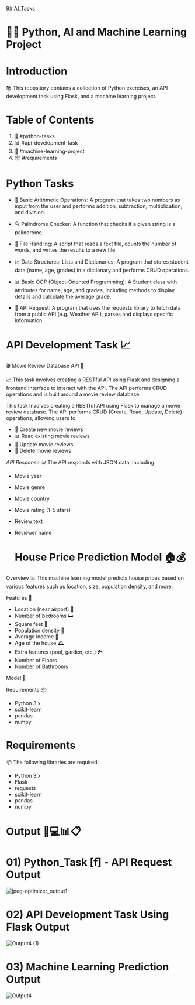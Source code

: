 9# AI_Tasks

# 🚀🔥 Python, AI and Machine Learning Project


# Introduction
📚 This repository contains a collection of Python exercises, an API development task using Flask, and a machine learning project.

# Table of Contents


1. 📝 #python-tasks
2. 📊 #api-development-task
3. 🤖 #machine-learning-project
4. 📦 #requirements

# Python Tasks


- 📝 Basic Arithmetic Operations: A program that takes two numbers as input from the user and performs addition, subtraction, multiplication, and division.

  
- 🔍 Palindrome Checker: A function that checks if a given string is a palindrome.

  
- 📁 File Handling: A script that reads a text file, counts the number of words, and writes the results to a new file.

 
- 📈 Data Structures: Lists and Dictionaries: A program that stores student data (name, age, grades) in a dictionary and performs CRUD operations.

  
- 📊 Basic OOP (Object-Oriented Programming): A Student class with attributes for name, age, and grades, including methods to display details and calculate the average grade.

  
- 📡 API Request: A program that uses the requests library to fetch data from a public API (e.g. Weather API), parses and displays specific information.

 
 # API Development Task 📈

🎬 Movie Review Database API 🎥


📈 This task involves creating a RESTful API using Flask and designing a frontend interface to interact with the API. The API performs CRUD operations and is built around a movie review database.

This task involves creating a RESTful API using Flask to manage a movie review database. The API performs CRUD (Create, Read, Update, Delete) operations, allowing users to:

- 📝 Create new movie reviews
- 📊 Read existing movie reviews
- 📝 Update movie reviews
- 🚮 Delete movie reviews

*API Response 📊*
The API responds with JSON data, including:

- Movie year
- Movie genre
- Movie country
- Movie rating (1-5 stars)
- Review text
- Reviewer name


  # House Price Prediction Model 🏠💰

Overview 📊
This machine learning model predicts house prices based on various features such as location, size, population density, and more.

Features 📝
- Location (near airport) 📍
- Number of bedrooms 🛏️
- Square feet 📏
- Population density 👥
- Average income 💸
- Age of the house 🕰️
- Extra features (pool, garden, etc.) 🏞️
- Number of Floors
- Number of Bathrooms 

Model 🤖 

Requirements 📦
- Python 3.x
- scikit-learn
- pandas
- numpy



# Requirements


 📦 The following libraries are required:

- Python 3.x
- Flask
- requests
- scikit-learn
- pandas
- numpy


# Output 📝💻📊📋

# 01) Python_Task [f] - API Request Output 

![jpeg-optimizer_output1](https://github.com/user-attachments/assets/e43a9249-860f-4976-aaa0-9d0466047b7e)






# 02) API Development Task Using Flask Output 


![Output4 (1)](https://github.com/user-attachments/assets/3ea71f3f-529f-4013-85cb-c2367bcbec00)


# 03) Machine Learning Prediction Output 

![Output4](https://github.com/user-attachments/assets/9d266bd9-4299-4d6e-88af-dbfc84aa21c2)


